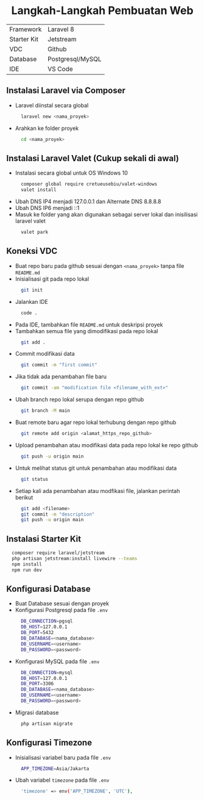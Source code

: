 <h1 align="center">
Langkah-Langkah Pembuatan Web
</h1>

<table align="center">
  <tr>
    <td>Framework</td>
    <td>Laravel 8</td>
  </tr>
  <tr>
    <td>Starter Kit</td>
    <td>Jetstream</td>
  </tr>
  <tr>
    <td>VDC</td>
    <td>Github</td>
  </tr>
  <tr>
    <td>Database</td>
    <td>Postgresql/MySQL</td>
  </tr>
  <tr>
    <td>IDE</td>
    <td>VS Code</td>
  </tr>
</table>

## Instalasi Laravel via Composer

- Laravel diinstal secara global
  ```bash
    laravel new <nama_proyek>
  ```
- Arahkan ke folder proyek
  ```bash
    cd <nama_proyek>
  ```

## Instalasi Laravel Valet (Cukup sekali di awal)

- Instalasi secara global untuk OS Windows 10
  ```bash
    composer global require cretueusebiu/valet-windows
    valet install
  ```
- Ubah DNS IP4 menjadi 127.0.0.1 dan Alternate DNS 8.8.8.8
- Ubah DNS IP6 menjadi ::1
- Masuk ke folder yang akan digunakan sebagai server lokal dan inisilisasi laravel valet
  ```bash
    valet park
  ```

## Koneksi VDC

- Buat repo baru pada github sesuai dengan `<nama_proyek>` tanpa file `README.md`
- Inisialisasi git pada repo lokal
  ```bash
    git init
  ```
- Jalankan IDE
  ```bash
    code .
  ```
- Pada IDE, tambahkan file `README.md` untuk deskripsi proyek
- Tambahkan semua file yang dimodifikasi pada repo lokal
  ```bash
    git add .
  ```
- Commit modifikasi data
  ```bash
    git commit -m "first commit"
  ```
- Jika tidak ada penambahan file baru
  ```bash
    git commit -am "modification file <filename_with_ext>"
  ```
- Ubah branch repo lokal serupa dengan repo github
  ```bash
    git branch -M main
  ```
- Buat remote baru agar repo lokal terhubung dengan repo github
  ```bash
    git remote add origin <alamat_https_repo_github>
  ```
- Upload penambahan atau modifikasi data pada repo lokal ke repo github
  ```bash
    git push -u origin main
  ```
- Untuk melihat status git untuk penambahan atau modifikasi data
  ```bash
    git status
  ```
- Setiap kali ada penambahan atau modfikasi file, jalankan perintah berikut
  ```bash
    git add <filename>
    git commit -m "description"
    git push -u origin main
  ```

## Instalasi Starter Kit

```bash
  composer require laravel/jetstream
  php artisan jetstream:install livewire --teams
  npm install
  npm run dev
```

## Konfigurasi Database

- Buat Database sesuai dengan proyek
- Konfigurasi Postgresql pada file `.env`
  ```bash
    DB_CONNECTION=pgsql
    DB_HOST=127.0.0.1
    DB_PORT=5432
    DB_DATABASE=<nama_database>
    DB_USERNAME=<username>
    DB_PASSWORD=<password>
  ```
- Konfigurasi MySQL pada file `.env`
  ```bash
    DB_CONNECTION=mysql
    DB_HOST=127.0.0.1
    DB_PORT=3306
    DB_DATABASE=<nama_database>
    DB_USERNAME=<username>
    DB_PASSWORD=<password>
  ```
- Migrasi database
  ```bash
    php artisan migrate
  ```

## Konfigurasi Timezone

- Inisialisasi variabel baru pada file `.env`
  ```bash
    APP_TIMEZONE=Asia/Jakarta
  ```
- Ubah variabel `timezone` pada file `.env`
  ```bash
    'timezone' => env('APP_TIMEZONE', 'UTC'),
  ```
